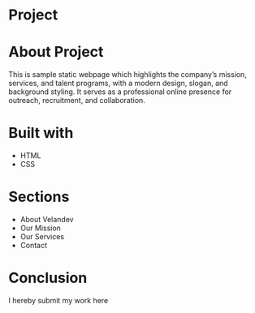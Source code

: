 # Project
# About Project
This is sample static webpage which highlights the company’s mission, services, and talent programs, with a modern design, slogan, and background styling. It serves as a professional online presence for outreach, recruitment, and collaboration. 

# Built with
- HTML
- CSS

# Sections 
- About Velandev
- Our Mission 
- Our Services 
- Contact 

# Conclusion 
I hereby submit my work here 
